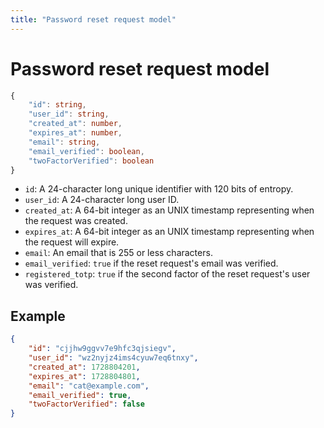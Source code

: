 ```yaml
---
title: "Password reset request model"
---
```


# Password reset request model

```ts
{
    "id": string,
    "user_id": string,
    "created_at": number,
    "expires_at": number,
    "email": string,
    "email_verified": boolean,
    "twoFactorVerified": boolean
}
```

- `id`: A 24-character long unique identifier with 120 bits of entropy.
- `user_id`: A 24-character long user ID.
- `created_at`: A 64-bit integer as an UNIX timestamp representing when the request was created.
- `expires_at`: A 64-bit integer as an UNIX timestamp representing when the request will expire.
- `email`: An email that is 255 or less characters.
- `email_verified`: `true` if the reset request's email was verified.
- `registered_totp`: `true` if the second factor of the reset request's user was verified.

## Example

```json
{
    "id": "cjjhw9ggvv7e9hfc3qjsiegv",
    "user_id": "wz2nyjz4ims4cyuw7eq6tnxy",
    "created_at": 1728804201,
    "expires_at": 1728804801,
    "email": "cat@example.com",
    "email_verified": true,
    "twoFactorVerified": false
}
```

